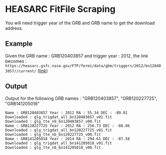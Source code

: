 # HEASARC FitFile Scraping

You will need trigger year of the GRB and GRB name to get the download address. 

## Example 

Given the GRB name : GRB120403857 and trigger year : 2012, the link becomes :
`https://heasarc.gsfc.nasa.gov/FTP/fermi/data/gbm/triggers/2012/bn120403857//current/` ([link](https://heasarc.gsfc.nasa.gov/FTP/fermi/data/gbm/triggers/2012/bn120403857//current/))

## Output 

Output for the following GRB names : "GRB120403857", "GRB120227725", "GRB141205018"

```
Name : GRB120403857 Year : 2012 RA : 55.34 DEC : -89.01
Downloaded : glg_trigdat_all_bn120403857_v01.fit
Downloaded : glg_tte_n9_bn120403857_v00.fit
Name : GRB120227725 Year : 2012 RA : 256.73 DEC : -88.86
Downloaded : glg_trigdat_all_bn120227725_v01.fit
Downloaded : glg_tte_nb_bn120227725_v00.fit
Name : GRB141205018 Year : 2014 RA : 294.61 DEC : -87.58
Downloaded : glg_trigdat_all_bn141205018_v01.fit
Downloaded : glg_tte_n8_bn141205018_v00.fit
```

